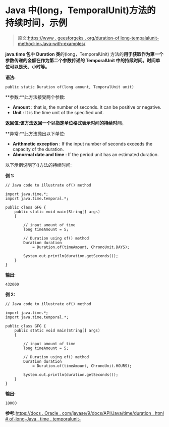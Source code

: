 # Java 中(long，TemporalUnit)方法的持续时间，示例

> 原文:[https://www . geesforgeks . org/duration-of long-tempalalunit-method-in-Java-with-examples/](https://www.geeksforgeeks.org/duration-oflong-temporalunit-method-in-java-with-examples/)

**java.time 包**中 **Duration 类**的(long，TemporalUnit) 方法的**用于获取作为第一个参数传递的金额在作为第二个参数传递的 TemporalUnit 中的持续时间。时间单位可以是天、小时等。**

**语法:**

```
public static Duration of(long amount, TemporalUnit unit)

```

**参数:**此方法接受两个参数:

*   **Amount** : that is, the number of seconds. It can be positive or negative.
*   **Unit** : It is the time unit of the specified unit.

**返回值:**该方法返回一个以指定单位格式表示时间的**持续时间**。

**异常:**此方法抛出以下单位:

*   **Arithmetic exception** : If the input number of seconds exceeds the capacity of the duration.
*   **Abnormal date and time** : If the period unit has an estimated duration.

以下示例说明了()方法的持续时间:

**例 1:**

```
// Java code to illustrate of() method

import java.time.*;
import java.time.temporal.*;

public class GFG {
    public static void main(String[] args)
    {

        // input amount of time
        long timeAmount = 5;

        // Duration using of() method
        Duration duration
            = Duration.of(timeAmount, ChronoUnit.DAYS);

        System.out.println(duration.getSeconds());
    }
}
```

**输出:**

```
432000

```

**例 2:**

```
// Java code to illustrate of() method

import java.time.*;
import java.time.temporal.*;

public class GFG {
    public static void main(String[] args)
    {

        // input amount of time
        long timeAmount = 5;

        // Duration using of() method
        Duration duration
            = Duration.of(timeAmount, ChronoUnit.HOURS);

        System.out.println(duration.getSeconds());
    }
}
```

**输出:**

```
18000

```

**参考:**[https://docs . Oracle . com/javase/9/docs/API/Java/time/duration . html # of-long-Java . time . temporalunit-](https://docs.oracle.com/javase/9/docs/api/java/time/Duration.html#of-long-java.time.temporal.TemporalUnit-)